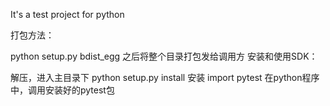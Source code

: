 It's a test project for python

打包方法：

python setup.py bdist_egg
之后将整个目录打包发给调用方
安装和使用SDK：

解压，进入主目录下
python setup.py install 安装
import pytest 在python程序中，调用安装好的pytest包
